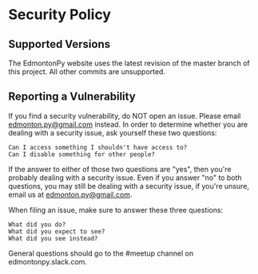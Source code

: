 # Security Policy

## Supported Versions

The EdmontonPy website uses the latest revision of the master branch of this project. All other commits are unsupported. 

## Reporting a Vulnerability

If you find a security vulnerability, do NOT open an issue. Please email edmonton.py@gmail.com instead. In order to determine whether you are dealing with a security issue, ask yourself these two questions:

    Can I access something I shouldn't have access to?
    Can I disable something for other people?

If the answer to either of those two questions are "yes", then you're probably dealing with a security issue. Even if you answer "no" to both questions, you may still be dealing with a security issue, if you're unsure, email us at edmonton.py@gmail.com.

When filing an issue, make sure to answer these three questions:

    What did you do?
    What did you expect to see?
    What did you see instead?

General questions should go to the #meetup channel on edmontonpy.slack.com.
